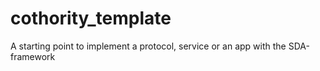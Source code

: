 # cothority_template
A starting point to implement a protocol, service or an app with the SDA-framework
